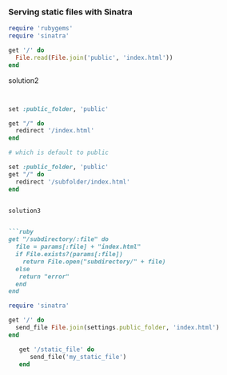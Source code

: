### Serving static files with Sinatra


```ruby
require 'rubygems'
require 'sinatra'

get '/' do
  File.read(File.join('public', 'index.html'))
end

```

solution2

```ruby


set :public_folder, 'public'

get "/" do
  redirect '/index.html'
end

# which is default to public

set :public_folder, 'public'
get "/" do
  redirect '/subfolder/index.html' 
end


solution3


```ruby
get "/subdirectory/:file" do 
  file = params[:file] + "index.html"
  if File.exists?(params[:file])
    return File.open("subdirectory/" + file)
  else
   return "error"
  end
end
```



```ruby
require 'sinatra'

get '/' do
  send_file File.join(settings.public_folder, 'index.html')
end

   get '/static_file' do
      send_file('my_static_file')
   end 


```

